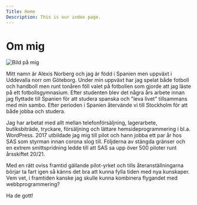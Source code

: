 ```yaml
---
Title: Home
Description: This is our index page.
---
```


Om mig
==========================

![Bild på mig](%assets_url%/img/alexis.jpg "test")

Mitt namn är Alexis Norberg och jag är född i Spanien men uppväxt i Uddevalla norr om Göteborg. Under min uppväxt har jag spelat både fotboll och handboll men runt tonåren föll valet på fotbollen som gjorde att jag läste på ett fotbollsgymnasium. Efter studenten blev det några års arbete innan jag flyttade till Spanien för att studera spanska och "leva livet" tillsammans med min sambo. Efter perioden i Spanien återvände vi till Stockholm för att både jobba och studera.

Jag har arbetat med allt mellan telefonförsäljning, lagerarbete, butiksbiträde, tryckare, försäljning och lättare hemsideprogrammering i bl.a. WordPress. 2017 utbildade jag mig till pilot och hann jobba ett par år hos SAS som styrman innan corona slog till. Följderna av stängda gränser och en extrem smittspridning ledde till att SAS sa upp över 500 piloter runt årsskiftet 20/21.

Med en rätt oviss framtid gällande pilot-yrket och tills återanställningarna börjar ta fart igen så känns det bra att kunna fylla tiden med nya kunskaper. Vem vet, i framtiden kanske jag skulle kunna kombinera flygandet med webbprogrammering?

Ha de gott!
